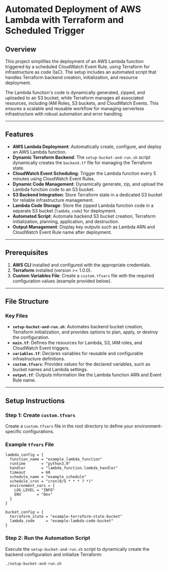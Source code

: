 # Automated Deployment of AWS Lambda with Terraform and Scheduled Trigger
## Overview

This project simplifies the deployment of an AWS Lambda function triggered by a scheduled CloudWatch Event Rule, using Terraform for infrastructure as code (IaC). The setup includes an automated script that handles Terraform backend creation, initialization, and resource deployment.

The Lambda function's code is dynamically generated, zipped, and uploaded to an S3 bucket, while Terraform manages all associated resources, including IAM Roles, S3 buckets, and CloudWatch Events. This ensures a scalable and reusable workflow for managing serverless infrastructure with robust automation and error handling.


---

## Features

- **AWS Lambda Deployment**: Automatically create, configure, and deploy an AWS Lambda function.
- **Dynamic Terraform Backend**: The `setup-bucket-and-run.sh` script dynamically creates the `backend.tf` file for managing the Terraform state.
- **CloudWatch Event Scheduling**: Trigger the Lambda function every 5 minutes using CloudWatch Event Rules.
- **Dynamic Code Management**: Dynamically generate, zip, and upload the Lambda function code to an S3 bucket.
- **S3 Backend Integration**: Store Terraform state in a dedicated S3 bucket for reliable infrastructure management.
- **Lambda Code Storage**: Store the zipped Lambda function code in a separate S3 bucket (`lambda_code`) for deployment.
- **Automated Script**: Automate backend S3 bucket creation, Terraform initialization, planning, application, and destruction.
- **Output Management**: Display key outputs such as Lambda ARN and CloudWatch Event Rule name after deployment.

---

## Prerequisites

1. **AWS CLI** installed and configured with the appropriate credentials.
2. **Terraform** installed (version >= 1.0.0).
3. **Custom Variables File**: Create a `custom.tfvars` file with the required configuration values (example provided below).

---

## File Structure

### Key Files
- **`setup-bucket-and-run.sh`**: Automates backend bucket creation, Terraform initialization, and provides options to plan, apply, or destroy the configuration.
- **`main.tf`**: Defines the resources for Lambda, S3, IAM roles, and CloudWatch Event triggers.
- **`variables.tf`**: Declares variables for reusable and configurable infrastructure definitions.
- **`custom.tfvars`**: Provides values for the declared variables, such as bucket names and Lambda settings.
- **`output.tf`**: Outputs information like the Lambda function ARN and Event Rule name.

---

## Setup Instructions
### Step 1: Create `custom.tfvars`

Create a `custom.tfvars` file in the root directory to define your environment-specific configurations.

### Example `tfvars` File

```hcl
lambda_config = {
  function_name = "example_lambda_function"
  runtime       = "python3.9"
  handler       = "lambda_function.lambda_handler"
  timeout       = 60
  schedule_name = "example_schedule"
  schedule_cron = "cron(0/5 * * * ? *)"
  environment_vars = {
    LOG_LEVEL = "INFO"
    ENV       = "Dev"
  }
}

bucket_config = {
  terraform_state = "example-terraform-state-bucket"
  lambda_code     = "example-lambda-code-bucket"
}
```
### Step 2: Run the Automation Script
Execute the `setup-bucket-and-run.sh` script to dynamically create the backend configuration and initialize Terraform:

```bash
./setup-bucket-and-run.sh
```